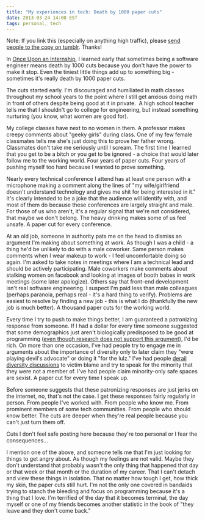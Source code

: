 ```yaml
---
title: "My experiences in tech: Death by 1000 paper cuts"
date: 2013-03-24 14:08 EST
tags: personal, tech
---
```


Note: If you link this (especially on anything high traffic), please [send people to the copy on tumblr](http://juliepagano.tumblr.com/post/46206589124/my-experiences-in-tech-death-by-1000-paper-cuts). Thanks!

In [Once Upon an Internship](http://juliepagano.com/blog/2013/03/23/my-experiences-in-tech-once-upon-an-internship/ "My experiences in tech: Once upon an internship"), I learned early that sometimes being a software engineer means death by 1000 cuts because you don't have the power to make it stop. Even the tiniest little things add up to something big - sometimes it's really death by 1000 paper cuts.

The cuts started early. I'm discouraged and humiliated in math classes throughout my school years to the point where I still get anxious doing math in front of others despite being good at it in private.  A high school teacher tells me that I shouldn't go to college for engineering, but instead something nurturing (you know, what women are good for).

My college classes have next to no women in them. A professor makes creepy comments about "geeky girls" during class. One of my few female classmates tells me she's just doing this to prove her father wrong. Classmates don't take me seriously until I scream. The first time I learned that you get to be a bitch or you get to be ignored - a choice that would later follow me to the working world. Four years of paper cuts. Four years of pushing myself too hard because I wanted to prove something.

Nearly every technical conference I attend has at least one person with a microphone making a comment along the lines of "my wife/girlfriend doesn't understand technology and gives me shit for being interested in it." It's clearly intended to be a joke that the audience will identify with, and most of them do because these conferences are largely straight and male. For those of us who aren't, it's a regular signal that we're not considered, that maybe we don't belong. The heavy drinking makes some of us feel unsafe. A paper cut for every conference.

At an old job, someone in authority pats me on the head to dismiss an argument I'm making about something at work. As though I was a child - a thing he'd be unlikely to do with a male coworker. Same person makes comments when I wear makeup to work - I feel uncomfortable doing so again. I'm asked to take notes in meetings where I am a technical lead and should be actively participating. Male coworkers make comments about stalking women on facebook and looking at images of booth babes in work meetings (some later apologize). Others say that front-end development isn't real software engineering. I suspect I'm paid less than male colleagues (perhaps paranoia, perhaps real - it's a hard thing to verify). Problems are easiest to resolve by finding a new job - this is what I do (thankfully the new job is much better). A thousand paper cuts for the working world.

Every time I try to push to make things better, I am guaranteed a patronizing response from someone. If I had a dollar for every time someone suggested that some demographics just aren't biologically predisposed to be good at programming ([even though research does not support this argument](http://www.slideshare.net/terriko/how-does-biology-explain-the-low-numbers-of-women-in-cs-hint-it-doesnt)), I'd be rich. On more than one occasion, I've had people try to engage me in arguments about the importance of diversity only to later claim they "were playing devil's advocate" or doing it "for the lulz." I've had people [derail diversity discussions](http://juliepagano.com/blog/2013/01/13/thoughts-on-a-diversity-discussion/ "Thoughts on a diversity discussion") to victim blame and try to speak for the minority that they were not a member of. I've had people claim minority-only safe spaces are sexist. A paper cut for every time I speak up.

Before someone suggests that these patronizing responses are just jerks on the internet, no, that's not the case. I get these responses fairly regularly in person. From people I've worked with. From people who know me. From prominent members of some tech communities. From people who should know better. The cuts are deeper when they're real people because you can't just turn them off.

Cuts I don't feel safe posting here because they're too personal or I fear the consequences...

I mention one of the above, and someone tells me that I'm just looking for things to get angry about. As though my feelings are not valid. Maybe they don't understand that probably wasn't the only thing that happened that day or that week or that month or the duration of my career. That I can't detach and view these things in isolation. That no matter how tough I get, how thick my skin, the paper cuts still hurt. I'm not the only one covered in bandaids trying to stanch the bleeding and focus on programming because it's a thing that I love. I'm terrified of the day that it becomes terminal, the day myself or one of my friends becomes another statistic in the book of "they leave and they don't come back."